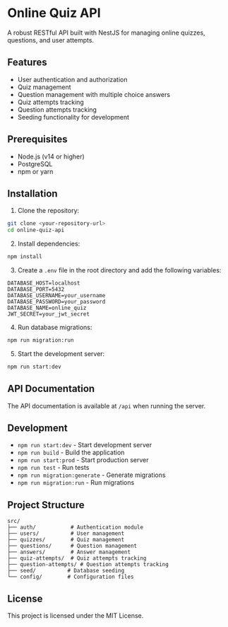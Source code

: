 # Online Quiz API

A robust RESTful API built with NestJS for managing online quizzes, questions, and user attempts.

## Features

- User authentication and authorization
- Quiz management
- Question management with multiple choice answers
- Quiz attempts tracking
- Question attempts tracking
- Seeding functionality for development

## Prerequisites

- Node.js (v14 or higher)
- PostgreSQL
- npm or yarn

## Installation

1. Clone the repository:

```bash
git clone <your-repository-url>
cd online-quiz-api
```

2. Install dependencies:

```bash
npm install
```

3. Create a `.env` file in the root directory and add the following variables:

```env
DATABASE_HOST=localhost
DATABASE_PORT=5432
DATABASE_USERNAME=your_username
DATABASE_PASSWORD=your_password
DATABASE_NAME=online_quiz
JWT_SECRET=your_jwt_secret
```

4. Run database migrations:

```bash
npm run migration:run
```

5. Start the development server:

```bash
npm run start:dev
```

## API Documentation

The API documentation is available at `/api` when running the server.

## Development

- `npm run start:dev` - Start development server
- `npm run build` - Build the application
- `npm run start:prod` - Start production server
- `npm run test` - Run tests
- `npm run migration:generate` - Generate migrations
- `npm run migration:run` - Run migrations

## Project Structure

```
src/
├── auth/           # Authentication module
├── users/          # User management
├── quizzes/        # Quiz management
├── questions/      # Question management
├── answers/        # Answer management
├── quiz-attempts/  # Quiz attempts tracking
├── question-attempts/ # Question attempts tracking
├── seed/          # Database seeding
└── config/        # Configuration files
```

## License

This project is licensed under the MIT License.
